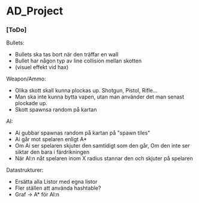 # AD_Project

### [ToDo]

Bullets:
- Bullets ska tas bort när den träffar en wall
- Bullet har någon typ av line collision mellan skotten
- (visuel effekt vid hax)

Weapon/Ammo:
- Olika skott skall kunna plockas up. Shotgun, Pistol, Rifle...
- Man ska inte kunna bytta vapen, utan man använder det man senast plockade up.
- Skott spawnsa random på kartan

AI:
- Ai gubbar spawnas random på kartan på "spawn tiles"
- Ai går mot spelaren enligt A*
- Om Ai ser spelaren skjuter den samtidigt som den går, Om den inte ser siktar den bara i färdrikningen
- När AI:n nåt spelaren inom X radius stannar den och skjuter på spelaren

Datastrukturer:
- Ersätta alla Listor med egna listor
- Fler ställen att använda hashtable?
- Graf -> A* för AI:n
